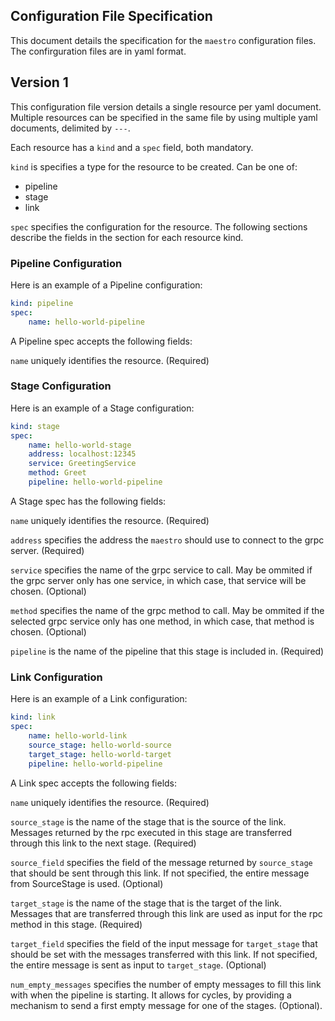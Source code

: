 ## Configuration File Specification

This document details the specification for the `maestro` configuration files. The confirguration files are in yaml format.

## Version 1

This configuration file version details a single resource per yaml document. Multiple resources can be specified in the same file by using multiple yaml documents, delimited by `---`.

Each resource has a `kind` and a `spec` field, both mandatory.

`kind` is specifies a type for the resource to be created. Can be one of:

* pipeline
* stage
* link

`spec` specifies the configuration for the resource. The following sections describe the fields in the section for each resource kind.

### Pipeline Configuration

Here is an example of a Pipeline configuration:

```yaml
kind: pipeline
spec:
    name: hello-world-pipeline
```

A Pipeline spec accepts the following fields:

`name` uniquely identifies the resource. (Required)

### Stage Configuration

Here is an example of a Stage configuration:

```yaml
kind: stage
spec:
    name: hello-world-stage
    address: localhost:12345
    service: GreetingService
    method: Greet
    pipeline: hello-world-pipeline
```

A Stage spec has the following fields:

`name` uniquely identifies the resource. (Required)

`address` specifies the address the `maestro` should use to connect to the grpc server. (Required)

`service` specifies the name of the grpc service to call. May be ommited if the grpc server only has one service, in which case, that service will be chosen. (Optional)

`method` specifies the name of the grpc method to call. May be ommited if the selected grpc service only has one method, in which case, that method is chosen. (Optional)

`pipeline` is the name of the pipeline that this stage is included in. (Required) 

### Link Configuration

Here is an example of a Link configuration:

```yaml
kind: link
spec:
    name: hello-world-link
    source_stage: hello-world-source
    target_stage: hello-world-target
    pipeline: hello-world-pipeline
```

A Link spec accepts the following fields:

`name` uniquely identifies the resource. (Required)

`source_stage` is the name of the stage that is the source of the link. Messages returned by the rpc executed in this stage are transferred through this link to the next stage. (Required)

`source_field` specifies the field of the message returned by `source_stage` that should be sent through this link. If not specified, the entire message from SourceStage is used. (Optional)

`target_stage` is the name of the stage that is the target of the link. Messages that are transferred through this link are used as input for the rpc method in this stage. (Required)

`target_field` specifies the field of the input message for `target_stage` that should be set with the messages transferred with this link. If not specified, the entire message is sent as input to `target_stage`. (Optional)

`num_empty_messages` specifies the number of empty messages to fill this link with when the pipeline is starting. It allows for cycles, by providing a mechanism to send a first empty message for one of the stages. (Optional).